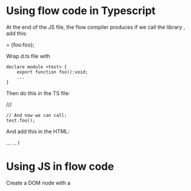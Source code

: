 # Using flow code in Typescript

At the end of the JS file, the flow compiler produces if we call the library <test>, 
add this:

<test> = {foo:foo};

Wrap d.ts file with 

	declare module <test> {
		export function foo():void;
		...
	}

Then do this in the TS file:

/// <reference types="../@types/test/test" />

	// And now we can call:
    test.foo();

And add this in the HTML:

<html>
    <head>
		<script src="test.js"></script>
		...
    </head>
    <body >
	...
    </body>
</html>
I


# Using JS in flow code

Create a DOM node with a <script> element.

Then use "hostcall" to call functions.


# Using Typescript in flow code:

Export TS types to declaration file:

	tsc --emitDeclarationOnly --declaration --declarationDir c:\temp

and we get something like:

	declare var load: () => void;
	declare function bar(a: number): number;

We could parse this, and produce flow wrapper functions to use these.

	import @types/file.d.ts;
	dynamic @types/file.d.ts;


// Raw JS

